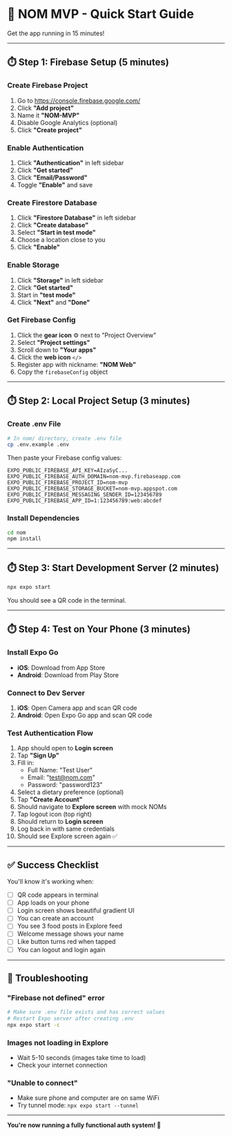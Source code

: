 # 🚀 NOM MVP - Quick Start Guide

Get the app running in 15 minutes!

---

## ⏱️ Step 1: Firebase Setup (5 minutes)

### Create Firebase Project
1. Go to https://console.firebase.google.com/
2. Click **"Add project"**
3. Name it **"NOM-MVP"**
4. Disable Google Analytics (optional)
5. Click **"Create project"**

### Enable Authentication
1. Click **"Authentication"** in left sidebar
2. Click **"Get started"**
3. Click **"Email/Password"**
4. Toggle **"Enable"** and save

### Create Firestore Database
1. Click **"Firestore Database"** in left sidebar
2. Click **"Create database"**
3. Select **"Start in test mode"**
4. Choose a location close to you
5. Click **"Enable"**

### Enable Storage
1. Click **"Storage"** in left sidebar
2. Click **"Get started"**
3. Start in **"test mode"**
4. Click **"Next"** and **"Done"**

### Get Firebase Config
1. Click the **gear icon** ⚙️ next to "Project Overview"
2. Select **"Project settings"**
3. Scroll down to **"Your apps"**
4. Click the **web icon** `</>`
5. Register app with nickname: **"NOM Web"**
6. Copy the `firebaseConfig` object

---

## ⏱️ Step 2: Local Project Setup (3 minutes)

### Create .env File
```bash
# In nom/ directory, create .env file
cp .env.example .env
```

Then paste your Firebase config values:
```env
EXPO_PUBLIC_FIREBASE_API_KEY=AIzaSyC...
EXPO_PUBLIC_FIREBASE_AUTH_DOMAIN=nom-mvp.firebaseapp.com
EXPO_PUBLIC_FIREBASE_PROJECT_ID=nom-mvp
EXPO_PUBLIC_FIREBASE_STORAGE_BUCKET=nom-mvp.appspot.com
EXPO_PUBLIC_FIREBASE_MESSAGING_SENDER_ID=123456789
EXPO_PUBLIC_FIREBASE_APP_ID=1:123456789:web:abcdef
```

### Install Dependencies
```bash
cd nom
npm install
```

---

## ⏱️ Step 3: Start Development Server (2 minutes)
```bash
npx expo start
```

You should see a QR code in the terminal.

---

## ⏱️ Step 4: Test on Your Phone (3 minutes)

### Install Expo Go
- **iOS**: Download from App Store
- **Android**: Download from Play Store

### Connect to Dev Server
1. **iOS**: Open Camera app and scan QR code
2. **Android**: Open Expo Go app and scan QR code

### Test Authentication Flow
1. App should open to **Login screen**
2. Tap **"Sign Up"**
3. Fill in:
   - Full Name: "Test User"
   - Email: "test@nom.com"
   - Password: "password123"
4. Select a dietary preference (optional)
5. Tap **"Create Account"**
6. Should navigate to **Explore screen** with mock NOMs
7. Tap logout icon (top right)
8. Should return to **Login screen**
9. Log back in with same credentials
10. Should see Explore screen again ✅

---

## ✅ Success Checklist

You'll know it's working when:
- [ ] QR code appears in terminal
- [ ] App loads on your phone
- [ ] Login screen shows beautiful gradient UI
- [ ] You can create an account
- [ ] You see 3 food posts in Explore feed
- [ ] Welcome message shows your name
- [ ] Like button turns red when tapped
- [ ] You can logout and login again

---

## 🐛 Troubleshooting

### "Firebase not defined" error
```bash
# Make sure .env file exists and has correct values
# Restart Expo server after creating .env
npx expo start -c
```

### Images not loading in Explore
- Wait 5-10 seconds (images take time to load)
- Check your internet connection

### "Unable to connect"
- Make sure phone and computer are on same WiFi
- Try tunnel mode: `npx expo start --tunnel`

---

**You're now running a fully functional auth system! 🎉**

